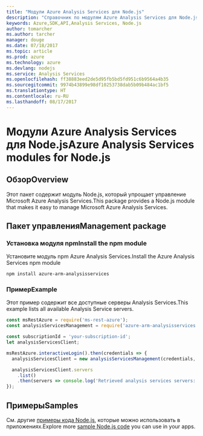 ```yaml
---
title: "Модули Azure Analysis Services для Node.js"
description: "Справочник по модулям Azure Analysis Services для Node.js"
keywords: Azure,SDK,API,Analysis Services, Node.js
author: tomarcher
ms.author: tarcher
manager: douge
ms.date: 07/18/2017
ms.topic: article
ms.prod: azure
ms.technology: azure
ms.devlang: nodejs
ms.service: Analysis Services
ms.openlocfilehash: ff38883eed2de5d95fb5bd5fd951c6b9564a4b35
ms.sourcegitcommit: 9974b43899e98df10253738dab5b09b484ac1bf5
ms.translationtype: HT
ms.contentlocale: ru-RU
ms.lasthandoff: 08/17/2017
---
```

# <a name="azure-analysis-services-modules-for-nodejs"></a><span data-ttu-id="ca602-104">Модули Azure Analysis Services для Node.js</span><span class="sxs-lookup"><span data-stu-id="ca602-104">Azure Analysis Services modules for Node.js</span></span>

## <a name="overview"></a><span data-ttu-id="ca602-105">Обзор</span><span class="sxs-lookup"><span data-stu-id="ca602-105">Overview</span></span>
<span data-ttu-id="ca602-106">Этот пакет содержит модуль Node.js, который упрощает управление Microsoft Azure Analysis Services.</span><span class="sxs-lookup"><span data-stu-id="ca602-106">This package provides a Node.js module that makes it easy to manage Microsoft Azure Analysis Services.</span></span>

## <a name="management-package"></a><span data-ttu-id="ca602-107">Пакет управления</span><span class="sxs-lookup"><span data-stu-id="ca602-107">Management package</span></span>

### <a name="install-the-npm-module"></a><span data-ttu-id="ca602-108">Установка модуля npm</span><span class="sxs-lookup"><span data-stu-id="ca602-108">Install the npm module</span></span>

<span data-ttu-id="ca602-109">Установите модуль npm Azure Analysis Services.</span><span class="sxs-lookup"><span data-stu-id="ca602-109">Install the Azure Analysis Services npm module</span></span>

```bash
npm install azure-arm-analysisservices
```

### <a name="example"></a><span data-ttu-id="ca602-110">Пример</span><span class="sxs-lookup"><span data-stu-id="ca602-110">Example</span></span>

<span data-ttu-id="ca602-111">Этот пример содержит все доступные серверы Analysis Services.</span><span class="sxs-lookup"><span data-stu-id="ca602-111">This example lists all available Analysis Service servers.</span></span>

```javascript
const msRestAzure = require('ms-rest-azure');
const analysisServicesManagement = require('azure-arm-analysisservices');

const subscriptionId = 'your-subscription-id';
let analysisServicesClient;

msRestAzure.interactiveLogin().then(credentials => {
  analysisServicesClient = new analysisServicesManagement(credentials, subscriptionId);

  analysisServicesClient.servers
    .list()
    .then(servers => console.log('Retrieved analysis services servers: ', servers));
});
```

## <a name="samples"></a><span data-ttu-id="ca602-112">Примеры</span><span class="sxs-lookup"><span data-stu-id="ca602-112">Samples</span></span>

<span data-ttu-id="ca602-113">См. другие [примеры кода Node.js](https://azure.microsoft.com/resources/samples/?platform=nodejs), которые можно использовать в приложениях.</span><span class="sxs-lookup"><span data-stu-id="ca602-113">Explore more [sample Node.js code](https://azure.microsoft.com/resources/samples/?platform=nodejs) you can use in your apps.</span></span>

